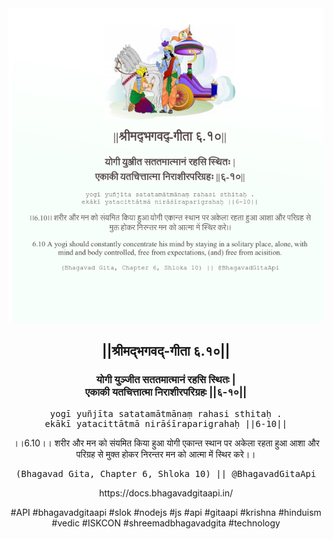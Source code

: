<img src="../../asset/BG_6_10.png"/>
<center><h2>||श्रीमद्‍भगवद्‍-गीता ६.१०||</h2>
<h3>योगी युञ्जीत सततमात्मानं रहसि स्थितः |<br/>एकाकी यतचित्तात्मा निराशीरपरिग्रहः ||६-१०||</h3>
<pre>yogī yuñjīta satatamātmānaṃ rahasi sthitaḥ .<br/>ekākī yatacittātmā nirāśīraparigrahaḥ ||6-10||</pre>
<p>।।6.10।। शरीर और मन को संयमित किया हुआ योगी एकान्त स्थान पर अकेला रहता हुआ आशा और परिग्रह से मुक्त होकर निरन्तर मन को आत्मा में स्थिर करे।।</p>
<pre>(Bhagavad Gita, Chapter 6, Shloka 10) || @BhagavadGitaApi</pre><p>https://docs.bhagavadgitaapi.in/</p><p>#API #bhagavadgitaapi #slok #nodejs #js #api #gitaapi #krishna #hinduism #vedic #ISKCON #shreemadbhagavadgita #technology</p></center>
